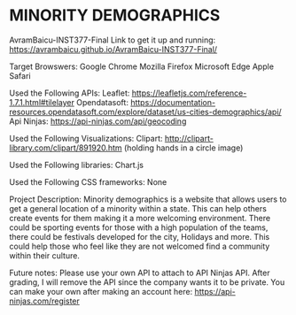 # MINORITY DEMOGRAPHICS
AvramBaicu-INST377-Final
Link to get it up and running: https://avrambaicu.github.io/AvramBaicu-INST377-Final/

Target Browswers:
     Google Chrome
     Mozilla Firefox
     Microsoft Edge
     Apple Safari
     
Used the Following APIs:
     Leaflet: https://leafletjs.com/reference-1.7.1.html#tilelayer
     Opendatasoft: https://documentation-resources.opendatasoft.com/explore/dataset/us-cities-demographics/api/
     Api Ninjas: https://api-ninjas.com/api/geocoding

Used the Following Visualizations:
     Clipart: http://clipart-library.com/clipart/891920.htm (holding hands in a circle image)
     
Used the Following libraries:
     Chart.js
     
Used the Following CSS frameworks:
     None
     
Project Description:
     Minority demographics is a website that allows users to get a general location of a minority within a state. This can help others create events for them making it a more welcoming environment. There could be sporting events for those with a high population of the teams, there could be festivals developed for the city, Holidays and more. This could help those who feel like they are not welcomed find a community within their culture.
     
Future notes:
     Please use your own API to attach to API Ninjas API. After grading, I will remove the API since the company wants it to be private. You can make your own after making an account here: https://api-ninjas.com/register 
